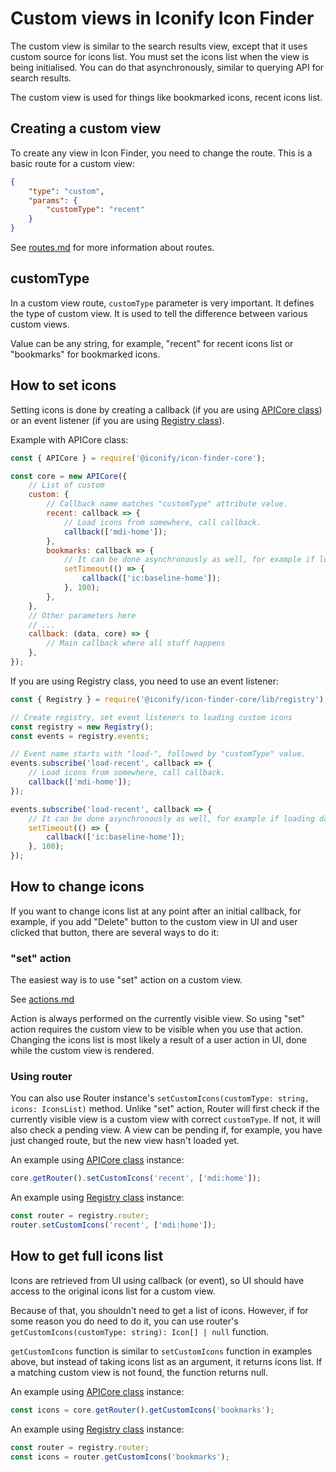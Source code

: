 # Custom views in Iconify Icon Finder

The custom view is similar to the search results view, except that it uses custom source for icons list. You must set the icons list when the view is being initialised. You can do that asynchronously, similar to querying API for search results.

The custom view is used for things like bookmarked icons, recent icons list.

## Creating a custom view

To create any view in Icon Finder, you need to change the route. This is a basic route for a custom view:

```json
{
	"type": "custom",
	"params": {
		"customType": "recent"
	}
}
```

See [routes.md](routes.md) for more information about routes.

## customType

In a custom view route, `customType` parameter is very important. It defines the type of custom view. It is used to tell the difference between various custom views.

Value can be any string, for example, "recent" for recent icons list or "bookmarks" for bookmarked icons.

## How to set icons

Setting icons is done by creating a callback (if you are using [APICore class](api-core.md)) or an event listener (if you are using [Registry class](registry.md)).

Example with APICore class:

```js
const { APICore } = require('@iconify/icon-finder-core');

const core = new APICore({
	// List of custom
	custom: {
		// Callback name matches "customType" attribute value.
		recent: callback => {
			// Load icons from somewhere, call callback.
			callback(['mdi-home']);
		},
		bookmarks: callback => {
			// It can be done asynchronously as well, for example if loading data from external resource
			setTimeout(() => {
				callback(['ic:baseline-home']);
			}, 100);
		},
	},
	// Other parameters here
	// ...
	callback: (data, core) => {
		// Main callback where all stuff happens
	},
});
```

If you are using Registry class, you need to use an event listener:

```js
const { Registry } = require('@iconify/icon-finder-core/lib/registry');

// Create registry, set event listeners to loading custom icons
const registry = new Registry();
const events = registry.events;

// Event name starts with "load-", followed by "customType" value.
events.subscribe('load-recent', callback => {
	// Load icons from somewhere, call callback.
	callback(['mdi-home']);
});

events.subscribe('load-recent', callback => {
	// It can be done asynchronously as well, for example if loading data from external resource
	setTimeout(() => {
		callback(['ic:baseline-home']);
	}, 100);
});
```

## How to change icons

If you want to change icons list at any point after an initial callback, for example, if you add "Delete" button to the custom view in UI and user clicked that button, there are several ways to do it:

### "set" action

The easiest way is to use "set" action on a custom view.

See [actions.md](actions.md#set)

Action is always performed on the currently visible view. So using "set" action requires the custom view to be visible when you use that action. Changing the icons list is most likely a result of a user action in UI, done while the custom view is rendered.

### Using router

You can also use Router instance's `setCustomIcons(customType: string, icons: IconsList)` method. Unlike "set" action, Router will first check if the currently visible view is a custom view with correct `customType`. If not, it will also check a pending view. A view can be pending if, for example, you have just changed route, but the new view hasn't loaded yet.

An example using [APICore class](api-core.md) instance:

```js
core.getRouter().setCustomIcons('recent', ['mdi:home']);
```

An example using [Registry class](registry.md) instance:

```js
const router = registry.router;
router.setCustomIcons('recent', ['mdi:home']);
```

## How to get full icons list

Icons are retrieved from UI using callback (or event), so UI should have access to the original icons list for a custom view.

Because of that, you shouldn't need to get a list of icons. However, if for some reason you do need to do it, you can use router's `getCustomIcons(customType: string): Icon[] | null` function.

`getCustomIcons` function is similar to `setCustomIcons` function in examples above, but instead of taking icons list as an argument, it returns icons list. If a matching custom view is not found, the function returns null.

An example using [APICore class](api-core.md) instance:

```js
const icons = core.getRouter().getCustomIcons('bookmarks');
```

An example using [Registry class](registry.md) instance:

```js
const router = registry.router;
const icons = router.getCustomIcons('bookmarks');
```
